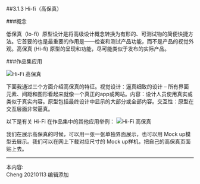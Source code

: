 
##3.1.3 Hi-fi（高保真）

###概念

低保真（lo-fi）原型设计是将高级设计概念转换为有形的、可测试物的简便快捷方法。它首要的也是最重要的作用是——检查和测试产品功能，而不是产品的视觉外观。高保真 (Hi-fi) 原型的呈现和功能，尽可能类似于发布的实际产品。


###作品集应用

![ Hi-Fi 高保真 ](http://kitpic.makebi.net/2021/social_15.jpg)

下面我通过三个方面介绍高保真的特征。视觉设计：逼真细致的设计 – 所有界面元素、间距和图形看起来就像一个真正的app或网站。内容：设计人员使用真实或类似于真实内容。原型包括最终设计中显示的大部分或全部内容。交互性：原型在交互层面非常逼真。


以下是有关 Hi-Fi 在作品集中的其他应用举例：
![ Hi-Fi 高保真 ](http://kitpic.makebi.net/2021/social_16.jpg) 

我们在展示高保真的时候，可以用一张一张单独界面展示，也可以用 Mock up模型去展示。我们可以在网上下载对应尺寸的 Mock up样机，把自己的高保真页面贴上去。


---
本内容:  
Cheng 20210113 编辑添加
